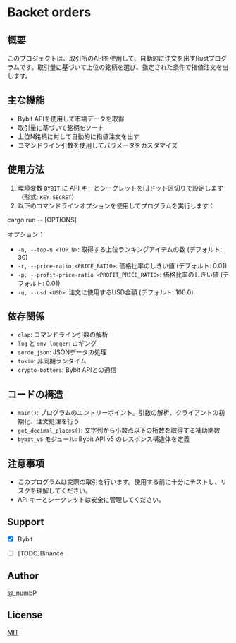 # Backet orders

## 概要

このプロジェクトは、取引所のAPIを使用して、自動的に注文を出すRustプログラムです。取引量に基づいて上位の銘柄を選び、指定された条件で指値注文を出します。

## 主な機能

- Bybit APIを使用して市場データを取得
- 取引量に基づいて銘柄をソート
- 上位N銘柄に対して自動的に指値注文を出す
- コマンドライン引数を使用してパラメータをカスタマイズ

## 使用方法

1. 環境変数 `BYBIT` に API キーとシークレットを[.]ドット区切りで設定します（形式: `KEY.SECRET`）
2. 以下のコマンドラインオプションを使用してプログラムを実行します：


cargo run -- [OPTIONS]



オプション：
- `-n, --top-n <TOP_N>`: 取得する上位ランキングアイテムの数 (デフォルト: 30)
- `-r, --price-ratio <PRICE_RATIO>`: 価格比率のしきい値 (デフォルト: 0.01)
- `-p, --profit-price-ratio <PROFIT_PRICE_RATIO>`: 価格比率のしきい値 (デフォルト: 0.01)
- `-u, --usd <USD>`: 注文に使用するUSD金額 (デフォルト: 100.0)

## 依存関係

- `clap`: コマンドライン引数の解析
- `log` と `env_logger`: ロギング
- `serde_json`: JSONデータの処理
- `tokio`: 非同期ランタイム
- `crypto-botters`: Bybit APIとの通信

## コードの構造

- `main()`: プログラムのエントリーポイント。引数の解析、クライアントの初期化、注文処理を行う
- `get_decimal_places()`: 文字列から小数点以下の桁数を取得する補助関数
- `bybit_v5` モジュール: Bybit API v5 のレスポンス構造体を定義

## 注意事項

- このプログラムは実際の取引を行います。使用する前に十分にテストし、リスクを理解してください。
- API キーとシークレットは安全に管理してください。

## Support
- [x] Bybit
- [ ] [TODO]Binance
  

## Author

[@_numbP](https://twitter.com/_numbP)

## License

[MIT](https://github.com/go-numb/backet_orders/blob/master/LICENSE)